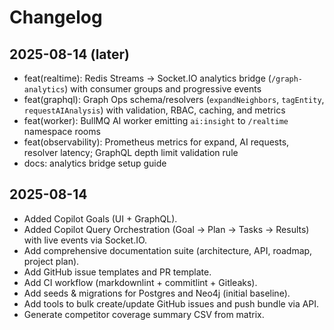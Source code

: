 # Changelog

## 2025-08-14 (later)
- feat(realtime): Redis Streams → Socket.IO analytics bridge (`/graph-analytics`) with consumer groups and progressive events
- feat(graphql): Graph Ops schema/resolvers (`expandNeighbors`, `tagEntity`, `requestAIAnalysis`) with validation, RBAC, caching, and metrics
- feat(worker): BullMQ AI worker emitting `ai:insight` to `/realtime` namespace rooms
- feat(observability): Prometheus metrics for expand, AI requests, resolver latency; GraphQL depth limit validation rule
- docs: analytics bridge setup guide

## 2025-08-14
- Added Copilot Goals (UI + GraphQL).
- Added Copilot Query Orchestration (Goal -> Plan -> Tasks -> Results) with live events via Socket.IO.
- Add comprehensive documentation suite (architecture, API, roadmap, project plan).
- Add GitHub issue templates and PR template.
- Add CI workflow (markdownlint + commitlint + Gitleaks).
- Add seeds & migrations for Postgres and Neo4j (initial baseline).
- Add tools to bulk create/update GitHub issues and push bundle via API.
- Generate competitor coverage summary CSV from matrix.
